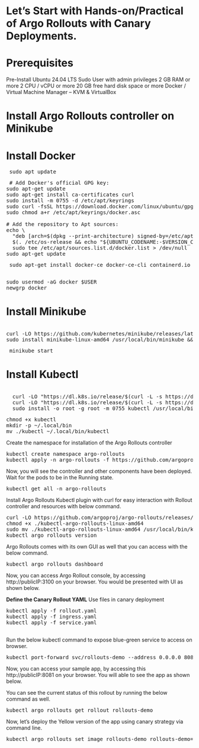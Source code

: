 # Let’s Start with Hands-on/Practical of Argo Rollouts with Canary Deployments.

# Prerequisites
Pre-Install Ubuntu 24.04 LTS
Sudo User with admin privileges
2 GB RAM or more
2 CPU / vCPU or more
20 GB free hard disk space or more
Docker / Virtual Machine Manager – KVM & VirtualBox


# Install Argo Rollouts controller on Minikube
# Install Docker
<pre> sudo apt update </pre>
<pre> # Add Docker's official GPG key:
sudo apt-get update
sudo apt-get install ca-certificates curl
sudo install -m 0755 -d /etc/apt/keyrings
sudo curl -fsSL https://download.docker.com/linux/ubuntu/gpg -o /etc/apt/keyrings/docker.asc
sudo chmod a+r /etc/apt/keyrings/docker.asc

# Add the repository to Apt sources:
echo \
  "deb [arch=$(dpkg --print-architecture) signed-by=/etc/apt/keyrings/docker.asc] https://download.docker.com/linux/ubuntu \
  $(. /etc/os-release && echo "${UBUNTU_CODENAME:-$VERSION_CODENAME}") stable" | \
  sudo tee /etc/apt/sources.list.d/docker.list > /dev/null
sudo apt-get update </pre>

<pre> sudo apt-get install docker-ce docker-ce-cli containerd.io docker-buildx-plugin docker-compose-plugin </pre>

<pre> 
sudo usermod -aG docker $USER
newgrp docker
</pre>

# Install Minikube
<pre> 
curl -LO https://github.com/kubernetes/minikube/releases/latest/download/minikube-linux-amd64
sudo install minikube-linux-amd64 /usr/local/bin/minikube && rm minikube-linux-amd64
</pre>
<pre> minikube start </pre>

# Install Kubectl
<pre> 
  curl -LO "https://dl.k8s.io/release/$(curl -L -s https://dl.k8s.io/release/stable.txt)/bin/linux/amd64/kubectl"
  curl -LO "https://dl.k8s.io/release/$(curl -L -s https://dl.k8s.io/release/stable.txt)/bin/linux/amd64/kubectl.sha256"
  sudo install -o root -g root -m 0755 kubectl /usr/local/bin/kubectl
</pre>

<pre>
chmod +x kubectl
mkdir -p ~/.local/bin
mv ./kubectl ~/.local/bin/kubectl
</pre>


Create the namespace for installation of the Argo Rollouts controller

<pre>kubectl create namespace argo-rollouts
kubectl apply -n argo-rollouts -f https://github.com/argoproj/argorollouts/releases/latest/download/install.yaml
</pre>
Now, you will see the controller and other components have been deployed. Wait for the pods to be in the Running state.

<pre>
kubectl get all -n argo-rollouts
</pre>

Install Argo Rollouts Kubectl plugin with curl for easy interaction with Rollout controller and resources with below command.

<pre>
curl -LO https://github.com/argoproj/argo-rollouts/releases/latest/download/kubectl-argo-rollouts-linux-amd64
chmod +x ./kubectl-argo-rollouts-linux-amd64
sudo mv ./kubectl-argo-rollouts-linux-amd64 /usr/local/bin/kubectl-argo-rollouts
kubectl argo rollouts version
</pre>

Argo Rollouts comes with its own GUI as well that you can access with the below command.

<pre>kubectl argo rollouts dashboard </pre>
Now, you can access Argo Rollout console, by accessing http://publicIP:3100 on your browser. You would be presented with UI as shown below.

**Define the Canary Rollout YAML**
Use files in canary deployment

<pre>
kubectl apply -f rollout.yaml
kubectl apply -f ingress.yaml
kubectl apply -f service.yaml
  </pre>

Run the below kubectl command to expose blue-green service to access on browser.

<pre>kubectl port-forward svc/rollouts-demo --address 0.0.0.0 8081:80</pre>
Now, you can access your sample app, by accessing this http://publicIP:8081 on your browser. You will able to see the app as shown below.

You can see the current status of this rollout by running the below command as well.

<pre>kubectl argo rollouts get rollout rollouts-demo</pre>

Now, let’s deploy the Yellow version of the app using canary strategy via command line.

<pre>kubectl argo rollouts set image rollouts-demo rollouts-demo=argoproj/rollouts-demo:yellow </pre>



